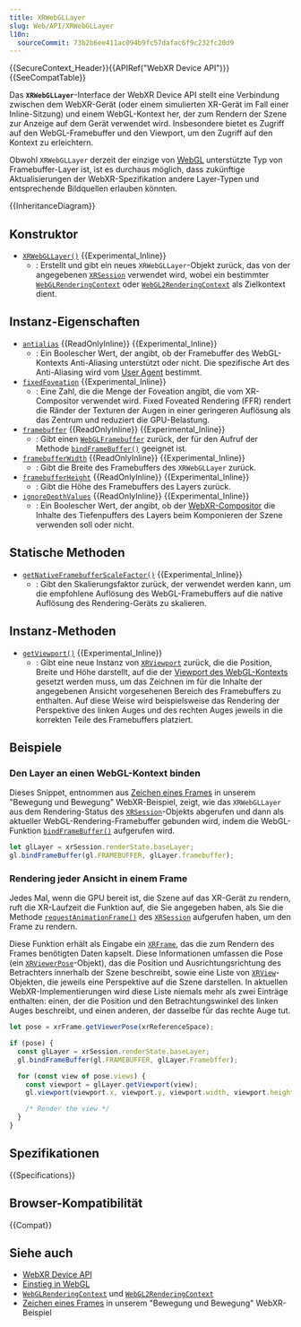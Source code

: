 ```yaml
---
title: XRWebGLLayer
slug: Web/API/XRWebGLLayer
l10n:
  sourceCommit: 73b2b6ee411ac094b9fc57dafac6f9c232fc20d9
---
```


{{SecureContext_Header}}{{APIRef("WebXR Device API")}}{{SeeCompatTable}}

Das **`XRWebGLLayer`**-Interface der WebXR Device API stellt eine Verbindung zwischen dem WebXR-Gerät (oder einem simulierten XR-Gerät im Fall einer Inline-Sitzung) und einem WebGL-Kontext her, der zum Rendern der Szene zur Anzeige auf dem Gerät verwendet wird. Insbesondere bietet es Zugriff auf den WebGL-Framebuffer und den Viewport, um den Zugriff auf den Kontext zu erleichtern.

Obwohl `XRWebGLLayer` derzeit der einzige von [WebGL](/de/docs/Web/API/WebGL_API) unterstützte Typ von Framebuffer-Layer ist, ist es durchaus möglich, dass zukünftige Aktualisierungen der WebXR-Spezifikation andere Layer-Typen und entsprechende Bildquellen erlauben könnten.

{{InheritanceDiagram}}

## Konstruktor

- [`XRWebGLLayer()`](/de/docs/Web/API/XRWebGLLayer/XRWebGLLayer) {{Experimental_Inline}}
  - : Erstellt und gibt ein neues `XRWebGLLayer`-Objekt zurück, das von der angegebenen [`XRSession`](/de/docs/Web/API/XRSession) verwendet wird, wobei ein bestimmter [`WebGLRenderingContext`](/de/docs/Web/API/WebGLRenderingContext) oder [`WebGL2RenderingContext`](/de/docs/Web/API/WebGL2RenderingContext) als Zielkontext dient.

## Instanz-Eigenschaften

- [`antialias`](/de/docs/Web/API/XRWebGLLayer/antialias) {{ReadOnlyInline}} {{Experimental_Inline}}
  - : Ein Boolescher Wert, der angibt, ob der Framebuffer des WebGL-Kontexts Anti-Aliasing unterstützt oder nicht. Die spezifische Art des Anti-Aliasing wird vom [User Agent](/de/docs/Glossary/user_agent) bestimmt.
- [`fixedFoveation`](/de/docs/Web/API/XRWebGLLayer/fixedFoveation) {{Experimental_Inline}}
  - : Eine Zahl, die die Menge der Foveation angibt, die vom XR-Compositor verwendet wird. Fixed Foveated Rendering (FFR) rendert die Ränder der Texturen der Augen in einer geringeren Auflösung als das Zentrum und reduziert die GPU-Belastung.
- [`framebuffer`](/de/docs/Web/API/XRWebGLLayer/framebuffer) {{ReadOnlyInline}} {{Experimental_Inline}}
  - : Gibt einen [`WebGLFramebuffer`](/de/docs/Web/API/WebGLFramebuffer) zurück, der für den Aufruf der Methode [`bindFrameBuffer()`](/de/docs/Web/API/WebGLRenderingContext/bindFrameBuffer) geeignet ist.
- [`framebufferWidth`](/de/docs/Web/API/XRWebGLLayer/framebufferWidth) {{ReadOnlyInline}} {{Experimental_Inline}}
  - : Gibt die Breite des Framebuffers des `XRWebGLLayer` zurück.
- [`framebufferHeight`](/de/docs/Web/API/XRWebGLLayer/framebufferHeight) {{ReadOnlyInline}} {{Experimental_Inline}}
  - : Gibt die Höhe des Framebuffers des Layers zurück.
- [`ignoreDepthValues`](/de/docs/Web/API/XRWebGLLayer/ignoreDepthValues) {{ReadOnlyInline}} {{Experimental_Inline}}
  - : Ein Boolescher Wert, der angibt, ob der [WebXR-Compositor](/de/docs/Web/API/WebXR_Device_API/Fundamentals#the_webxr_compositor) die Inhalte des Tiefenpuffers des Layers beim Komponieren der Szene verwenden soll oder nicht.

## Statische Methoden

- [`getNativeFramebufferScaleFactor()`](/de/docs/Web/API/XRWebGLLayer/getNativeFramebufferScaleFactor_static) {{Experimental_Inline}}
  - : Gibt den Skalierungsfaktor zurück, der verwendet werden kann, um die empfohlene Auflösung des WebGL-Framebuffers auf die native Auflösung des Rendering-Geräts zu skalieren.

## Instanz-Methoden

- [`getViewport()`](/de/docs/Web/API/XRWebGLLayer/getViewport) {{Experimental_Inline}}
  - : Gibt eine neue Instanz von [`XRViewport`](/de/docs/Web/API/XRViewport) zurück, die die Position, Breite und Höhe darstellt, auf die der [Viewport des WebGL-Kontexts](/de/docs/Web/API/WebGLRenderingContext/viewport) gesetzt werden muss, um das Zeichnen im für die Inhalte der angegebenen Ansicht vorgesehenen Bereich des Framebuffers zu enthalten. Auf diese Weise wird beispielsweise das Rendering der Perspektive des linken Auges und des rechten Auges jeweils in die korrekten Teile des Framebuffers platziert.

## Beispiele

### Den Layer an einen WebGL-Kontext binden

Dieses Snippet, entnommen aus [Zeichen eines Frames](/de/docs/Web/API/WebXR_Device_API/Movement_and_motion#drawing_a_frame) in unserem "Bewegung und Bewegung" WebXR-Beispiel, zeigt, wie das `XRWebGLLayer` aus dem Rendering-Status des [`XRSession`](/de/docs/Web/API/XRSession)-Objekts abgerufen und dann als aktueller WebGL-Rendering-Framebuffer gebunden wird, indem die WebGL-Funktion [`bindFrameBuffer()`](/de/docs/Web/API/WebGLRenderingContext/bindFrameBuffer) aufgerufen wird.

```js
let glLayer = xrSession.renderState.baseLayer;
gl.bindFrameBuffer(gl.FRAMEBUFFER, glLayer.framebuffer);
```

### Rendering jeder Ansicht in einem Frame

Jedes Mal, wenn die GPU bereit ist, die Szene auf das XR-Gerät zu rendern, ruft die XR-Laufzeit die Funktion auf, die Sie angegeben haben, als Sie die Methode [`requestAnimationFrame()`](/de/docs/Web/API/XRSession/requestAnimationFrame) des [`XRSession`](/de/docs/Web/API/XRSession) aufgerufen haben, um den Frame zu rendern.

Diese Funktion erhält als Eingabe ein [`XRFrame`](/de/docs/Web/API/XRFrame), das die zum Rendern des Frames benötigten Daten kapselt. Diese Informationen umfassen die Pose (ein [`XRViewerPose`](/de/docs/Web/API/XRViewerPose)-Objekt), das die Position und Ausrichtungsrichtung des Betrachters innerhalb der Szene beschreibt, sowie eine Liste von [`XRView`](/de/docs/Web/API/XRView)-Objekten, die jeweils eine Perspektive auf die Szene darstellen. In aktuellen WebXR-Implementierungen wird diese Liste niemals mehr als zwei Einträge enthalten: einen, der die Position und den Betrachtungswinkel des linken Auges beschreibt, und einen anderen, der dasselbe für das rechte Auge tut.

```js
let pose = xrFrame.getViewerPose(xrReferenceSpace);

if (pose) {
  const glLayer = xrSession.renderState.baseLayer;
  gl.bindFrameBuffer(gl.FRAMEBUFFER, glLayer.Framebffer);

  for (const view of pose.views) {
    const viewport = glLayer.getViewport(view);
    gl.viewport(viewport.x, viewport.y, viewport.width, viewport.height);

    /* Render the view */
  }
}
```

## Spezifikationen

{{Specifications}}

## Browser-Kompatibilität

{{Compat}}

## Siehe auch

- [WebXR Device API](/de/docs/Web/API/WebXR_Device_API)
- [Einstieg in WebGL](/de/docs/Web/API/WebGL_API/Tutorial/Getting_started_with_WebGL)
- [`WebGLRenderingContext`](/de/docs/Web/API/WebGLRenderingContext) und [`WebGL2RenderingContext`](/de/docs/Web/API/WebGL2RenderingContext)
- [Zeichen eines Frames](/de/docs/Web/API/WebXR_Device_API/Movement_and_motion#drawing_a_frame) in unserem "Bewegung und Bewegung" WebXR-Beispiel
